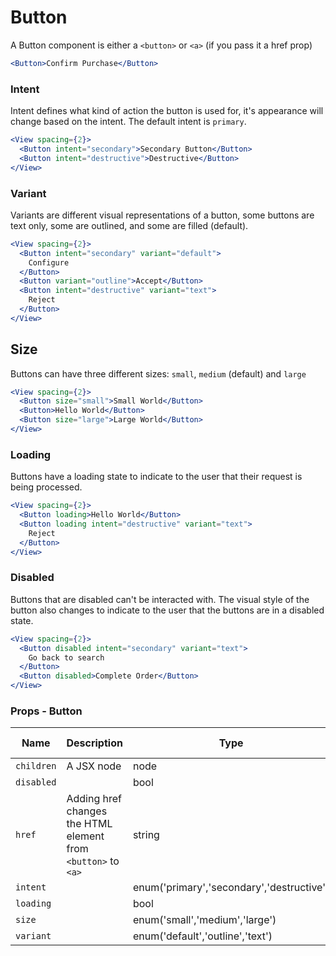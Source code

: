 # Button


A Button component is either a `<button>` or `<a>` (if you pass it a href prop)

```jsx live=true
<Button>Confirm Purchase</Button>
```

### Intent

Intent defines what kind of action the button is used for, it's appearance will change based on the intent. The default intent is `primary`.

```jsx live=true
<View spacing={2}>
  <Button intent="secondary">Secondary Button</Button>
  <Button intent="destructive">Destructive</Button>
</View>
```

### Variant

Variants are different visual representations of a button, some buttons are text only, some are outlined, and some are filled (default).

```jsx live=true
<View spacing={2}>
  <Button intent="secondary" variant="default">
    Configure
  </Button>
  <Button variant="outline">Accept</Button>
  <Button intent="destructive" variant="text">
    Reject
  </Button>
</View>
```

## Size

Buttons can have three different sizes: `small`, `medium` (default) and `large`

```jsx live=true
<View spacing={2}>
  <Button size="small">Small World</Button>
  <Button>Hello World</Button>
  <Button size="large">Large World</Button>
</View>
```

### Loading

Buttons have a loading state to indicate to the user that their request is being processed.

```jsx live=true
<View spacing={2}>
  <Button loading>Hello World</Button>
  <Button loading intent="destructive" variant="text">
    Reject
  </Button>
</View>
```

### Disabled

Buttons that are disabled can't be interacted with. The visual style of the button also changes to indicate to the user that the buttons are in a disabled state.

```jsx live=true
<View spacing={2}>
  <Button disabled intent="secondary" variant="text">
    Go back to search
  </Button>
  <Button disabled>Complete Order</Button>
</View>
```

### Props - Button
Name | Description   | Type  | Default Value  |
--- | --- | --- | --- |
`children` | A JSX node | node | n/a
`disabled` |  | bool | n/a
`href` | Adding href changes the HTML element from `<button>` to `<a>` | string | n/a
`intent` |  | enum('primary','secondary','destructive') | n/a
`loading` |  | bool | n/a
`size` |  | enum('small','medium','large') | n/a
`variant` |  | enum('default','outline','text') | n/a
